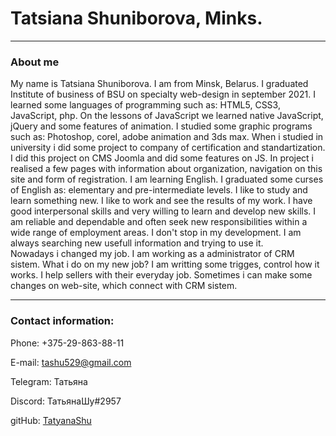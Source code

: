 # Tatsiana Shuniborova, Minks.


****************

### **About me** 


My name is Tatsiana  Shuniborova. I am from Minsk, Belarus. I graduated Institute of business of BSU on specialty web-design in september 2021. I learned some languages of programming such as: HTML5, CSS3, JavaScript, php. On the lessons of JavaScript we learned native JavaScript, jQuery and some features of animation. I studied some graphic programs such as: Photoshop, corel, adobe animation and 3ds max. 
When i studied in university i did  some project to company of certification and standartization. I did this project on CMS Joomla and did some features on JS. In project i realised a few pages with information about organization, navigation on this site and form of registration.
I am learning English. I graduated some curses of English as: elementary and pre-intermediate levels. 
I like to study and learn something new. I like to work and see the results of my work.
I have good interpersonal skills and very willing to learn and develop new skills. I am reliable and dependable and often seek new responsibilities within a wide range of employment areas. I don't stop in my development. I am always searching new usefull information and trying to use it.  
Nowadays i changed my job. I am working as a administrator of CRM sistem. What i do on my new job?
I am writting some trigges, control how it works. I help sellers with their everyday  job.  Sometimes i can make some changes on web-site, which connect with CRM sistem.


**************

### **Contact information:**
Phone: +375-29-863-88-11


E-mail: tashu529@gmail.com


Telegram: Татьяна


Discord: ТатьянаШу#2957


gitHub: [TatyanaShu](https://github.com/TatyanaShu?tab=repositories "github TatyanaShu")

